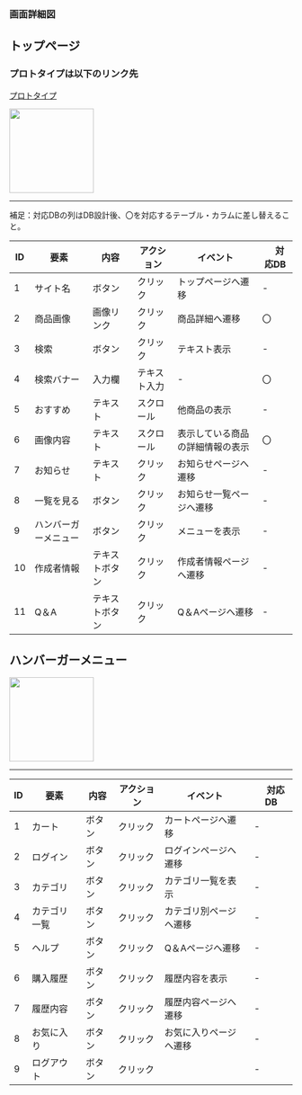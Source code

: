 ### 画面詳細図
## トップページ
### プロトタイプは以下のリンク先
[プロトタイプ](https://www.figma.com/file/5bAHMcKrDB8THLNT72si3d/%E7%94%BB%E9%9D%A2?node-id=0%3A1)

<img src = "Topp.png" width = "150">

******

補足：対応DBの列はDB設計後、〇を対応するテーブル・カラムに差し替えること。

| ID | 要素 | 内容 | アクション | イベント |　対応DB |
|----|------|------|------------|---------|--------------|
|1|サイト名|ボタン|クリック|トップページへ遷移|-|
|2|商品画像|画像リンク|クリック|商品詳細へ遷移|〇|
|3|検索|ボタン|クリック|テキスト表示|-|
|4|検索バナー|入力欄|テキスト入力|-|〇|
|5|おすすめ|テキスト|スクロール|他商品の表示|-|
|6|画像内容|テキスト|スクロール|表示している商品の詳細情報の表示|〇|
|7|お知らせ|テキスト|クリック|お知らせページへ遷移|-|
|8|一覧を見る|ボタン|クリック|お知らせ一覧ページへ遷移|-|
|9|ハンバーガーメニュー|ボタン|クリック|メニューを表示|-|
|10|作成者情報|テキストボタン|クリック|作成者情報ページへ遷移|-|
|11|Q＆A|テキストボタン|クリック|Q＆Aページへ遷移|-|

## ハンバーガーメニュー

<img src = "Humenu.png" width = "150">

******

| ID | 要素 | 内容 | アクション | イベント |　対応DB |
|----|------|------|------------|---------|--------------|
|1|カート|ボタン|クリック|カートページへ遷移|-|
|2|ログイン|ボタン|クリック|ログインページへ遷移|-|
|3|カテゴリ|ボタン|クリック|カテゴリ一覧を表示|-|
|4|カテゴリ一覧|ボタン|クリック|カテゴリ別ページへ遷移|-|
|5|ヘルプ|ボタン|クリック|Q＆Aページへ遷移|-|
|6|購入履歴|ボタン|クリック|履歴内容を表示|-|
|7|履歴内容|ボタン|クリック|履歴内容ページへ遷移|-|
|8|お気に入り|ボタン|クリック|お気に入りページへ遷移|-|
|9|ログアウト|ボタン|クリック||-|
